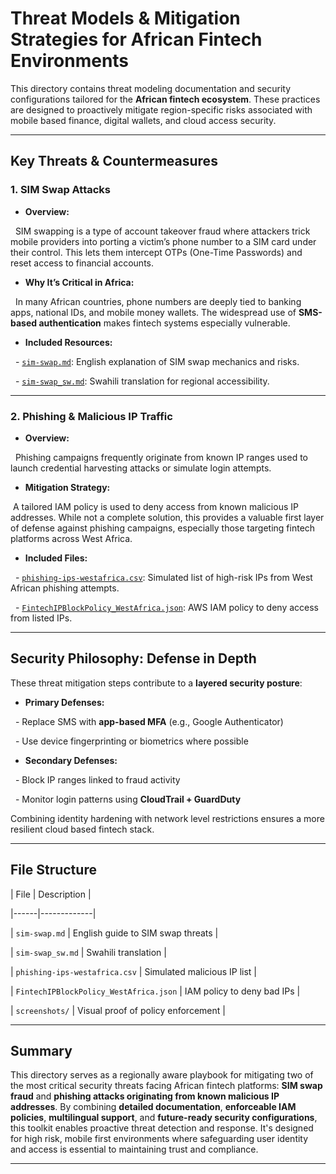 #  Threat Models & Mitigation Strategies for African Fintech Environments



This directory contains threat modeling documentation and security configurations tailored for the **African fintech ecosystem**. These practices are designed to proactively mitigate region-specific risks associated with mobile based finance, digital wallets, and cloud access security.



---



##  Key Threats & Countermeasures



### 1.  SIM Swap Attacks



- **Overview:**  

  SIM swapping is a type of account takeover fraud where attackers trick mobile providers into porting a victim’s phone number to a SIM card under their control. This lets them intercept OTPs (One-Time Passwords) and reset access to financial accounts.



- **Why It’s Critical in Africa:**  

  In many African countries, phone numbers are deeply tied to banking apps, national IDs, and mobile money wallets. The widespread use of **SMS-based authentication** makes fintech systems especially vulnerable.



- **Included Resources:**

  - [`sim-swap.md`](./sim-swap.md): English explanation of SIM swap mechanics and risks.

  - [`sim-swap_sw.md`](./sim-swap_sw.md): Swahili translation for regional accessibility.



---



### 2.  Phishing & Malicious IP Traffic



- **Overview:**  

  Phishing campaigns frequently originate from known IP ranges used to launch credential harvesting attacks or simulate login attempts.



- **Mitigation Strategy:**  

 A tailored IAM policy is used to deny access from known malicious IP addresses. While not a complete solution, this provides a valuable first layer of defense against phishing campaigns, especially those targeting fintech platforms across West Africa.


- **Included Files:**

  - [`phishing-ips-westafrica.csv`](./phishing-ips-westafrica.csv): Simulated list of high-risk IPs from West African phishing attempts.

  - [`FintechIPBlockPolicy_WestAfrica.json`](./FintechIPBlockPolicy_WestAfrica.json): AWS IAM policy to deny access from listed IPs.



---



##  Security Philosophy: Defense in Depth



These threat mitigation steps contribute to a **layered security posture**:



- **Primary Defenses:**  

  - Replace SMS with **app-based MFA** (e.g., Google Authenticator)  

  - Use device fingerprinting or biometrics where possible



- **Secondary Defenses:**  

  - Block IP ranges linked to fraud activity  

  - Monitor login patterns using **CloudTrail + GuardDuty**



Combining identity hardening with network level restrictions ensures a more resilient cloud based fintech stack.



---



##  File Structure



| File | Description |

|------|-------------|

| `sim-swap.md` | English guide to SIM swap threats |

| `sim-swap_sw.md` | Swahili translation |

| `phishing-ips-westafrica.csv` | Simulated malicious IP list |

| `FintechIPBlockPolicy_WestAfrica.json` | IAM policy to deny bad IPs |

| `screenshots/` | Visual proof of policy enforcement |



---



##  Summary



This directory serves as a regionally aware playbook for mitigating two of the most critical security threats facing African fintech platforms: **SIM swap fraud** and **phishing attacks originating from known malicious IP addresses**. By combining **detailed documentation**, **enforceable IAM policies**, **multilingual support**, and **future-ready security configurations**, this toolkit enables proactive threat detection and response. It's designed for high risk, mobile first environments where safeguarding user identity and access is essential to maintaining trust and compliance.




---

